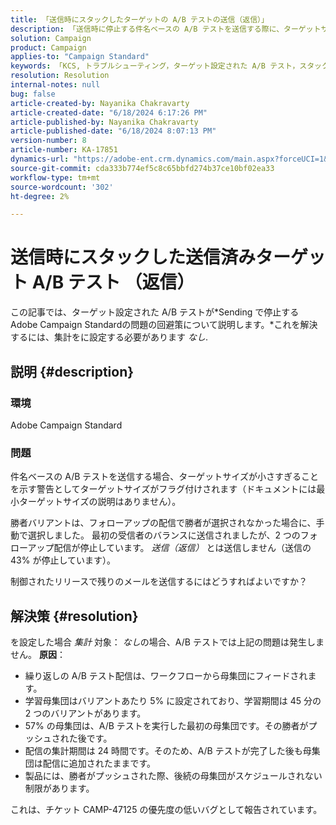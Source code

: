 ```yaml
---
title: 「送信時にスタックしたターゲットの A/B テストの送信（返信）」
description: 「送信時に停止する件名ベースの A/B テストを送信する際に、ターゲットサイズを修正する方法を説明します。 集計を「なし」に設定します。
solution: Campaign
product: Campaign
applies-to: "Campaign Standard"
keywords: 「KCS, トラブルシューティング，ターゲット設定された A/B テスト，スタック，送信，返信，Adobe Campaign Standard, ACS」
resolution: Resolution
internal-notes: null
bug: false
article-created-by: Nayanika Chakravarty
article-created-date: "6/18/2024 6:17:26 PM"
article-published-by: Nayanika Chakravarty
article-published-date: "6/18/2024 8:07:13 PM"
version-number: 8
article-number: KA-17851
dynamics-url: "https://adobe-ent.crm.dynamics.com/main.aspx?forceUCI=1&pagetype=entityrecord&etn=knowledgearticle&id=cc826403-9f2d-ef11-840a-000d3a5b439f"
source-git-commit: cda333b774ef5c8c65bbfd274b37ce10bf02ea33
workflow-type: tm+mt
source-wordcount: '302'
ht-degree: 2%

---
```


# 送信時にスタックした送信済みターゲット A/B テスト （返信）


この記事では、ターゲット設定された A/B テストが*Sending で停止するAdobe Campaign Standardの問題の回避策について説明します。*これを解決するには、集計をに設定する必要があります *なし*.

## 説明 {#description}


### <b>環境</b>

Adobe Campaign Standard

### <b>問題</b>

件名ベースの A/B テストを送信する場合、ターゲットサイズが小さすぎることを示す警告としてターゲットサイズがフラグ付けされます（ドキュメントには最小ターゲットサイズの説明はありません）。

勝者バリアントは、フォローアップの配信で勝者が選択されなかった場合に、手動で選択しました。 最初の受信者のバランスに送信されましたが、2 つのフォローアップ配信が停止しています。 *送信（返信）* とは送信しません（送信の 43% が停止しています）。

制御されたリリースで残りのメールを送信するにはどうすればよいですか？


## 解決策 {#resolution}


を設定した場合 *集計* 対象： *なし*の場合、A/B テストでは上記の問題は発生しません。
<b>原因</b>：
- 繰り返しの A/B テスト配信は、ワークフローから母集団にフィードされます。
- 学習母集団はバリアントあたり 5% に設定されており、学習期間は 45 分の 2 つのバリアントがあります。
- 57% の母集団は、A/B テストを実行した最初の母集団です。その勝者がプッシュされた後です。
- 配信の集計期間は 24 時間です。そのため、A/B テストが完了した後も母集団は配信に追加されたままです。
- 製品には、勝者がプッシュされた際、後続の母集団がスケジュールされない制限があります。


これは、チケット CAMP-47125 の優先度の低いバグとして報告されています。
